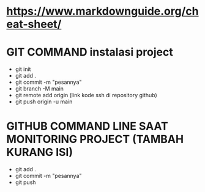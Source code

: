 # https://www.markdownguide.org/cheat-sheet/
# GIT COMMAND instalasi project
- git init
- git add .
- git commit -m "pesannya"
- git branch -M main
- git remote add origin (link kode ssh di repository github)
- git push origin -u main

# GITHUB COMMAND LINE SAAT MONITORING PROJECT (TAMBAH KURANG ISI)
- git add .
- git commit -m "pesannya"
- git push 